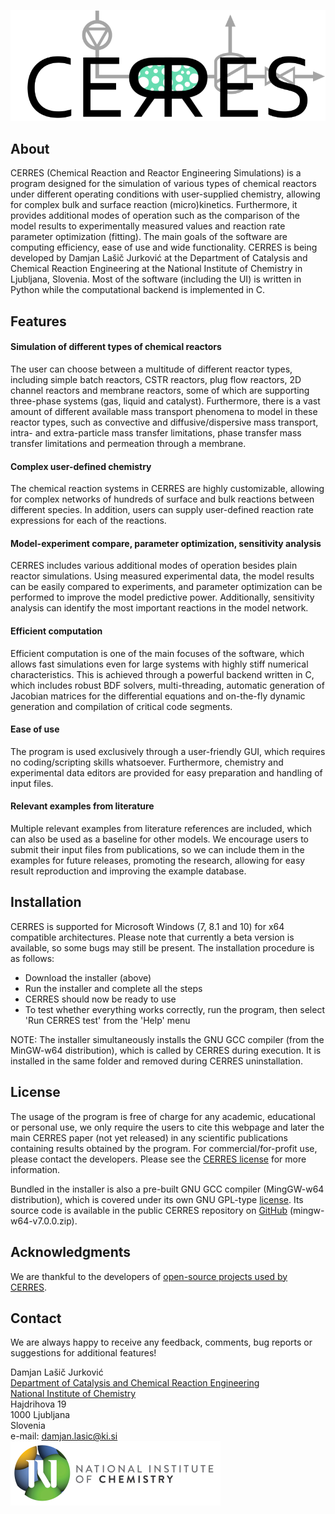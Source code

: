<p align="center">
  <img src="https://raw.githubusercontent.com/DamjanLasicJurkovic/CERRES_public/master/CERRES_logo_webpage.png" alt="CERRES logo image">
</p>

<link rel="shortcut icon" type="image/ico" href="favicon.ico">

## About
CERRES (Chemical Reaction and Reactor Engineering Simulations) is a program designed for the simulation of various types of chemical reactors under different operating conditions with user-supplied chemistry, allowing for complex bulk and surface reaction (micro)kinetics. Furthermore, it provides additional modes of operation such as the comparison of the model results to experimentally measured values and reaction rate parameter optimization (fitting). The main goals of the software are computing efficiency, ease of use and wide functionality. CERRES is being developed by Damjan Lašič Jurković at the Department of Catalysis and Chemical Reaction Engineering at the National Institute of Chemistry in Ljubljana, Slovenia. Most of the software (including the UI) is written in Python while the computational backend is implemented in C.

## Features
#### Simulation of different types of chemical reactors
The user can choose between a multitude of different reactor types, including simple batch reactors, CSTR reactors, plug flow reactors, 2D channel reactors and membrane reactors, some of which are supporting three-phase systems (gas, liquid and catalyst). Furthermore, there is a vast amount of different available mass transport phenomena to model in these reactor types, such as convective and diffusive/dispersive mass transport, intra- and extra-particle mass transfer limitations, phase transfer mass transfer limitations and permeation through a membrane.
#### Complex user-defined chemistry
The chemical reaction systems in CERRES are highly customizable, allowing for complex networks of hundreds of surface and bulk reactions between different species. In addition, users can supply user-defined reaction rate expressions for each of the reactions.
#### Model-experiment compare, parameter optimization, sensitivity analysis
CERRES includes various additional modes of operation besides plain reactor simulations. Using measured experimental data, the model results can be easily compared to experiments, and parameter optimization can be performed to improve the model predictive power. Additionally, sensitivity analysis can identify the most important reactions in the model network.
#### Efficient computation
Efficient computation is one of the main focuses of the software, which allows fast simulations even for large systems with highly stiff numerical characteristics. This is achieved through a powerful backend written in C, which includes robust BDF solvers, multi-threading, automatic generation of Jacobian matrices for the differential equations and on-the-fly dynamic generation and compilation of critical code segments.
#### Ease of use
The program is used exclusively through a user-friendly GUI, which requires no coding/scripting skills whatsoever. Furthermore, chemistry and experimental data editors are provided for easy preparation and handling of input files.
#### Relevant examples from literature
Multiple relevant examples from literature references are included, which can also be used as a baseline for other models. We encourage users to submit their input files from publications, so we can include them in the examples for future releases, promoting the research, allowing for easy result reproduction and improving the example database.

## Installation
CERRES is supported for Microsoft Windows (7, 8.1 and 10) for x64 compatible architectures. Please note that currently a beta version is available, so some bugs may still be present. The installation procedure is as follows:
- Download the installer (above)
- Run the installer and complete all the steps
- CERRES should now be ready to use
- To test whether everything works correctly, run the program, then select 'Run CERRES test' from the 'Help' menu

NOTE: The installer simultaneously installs the GNU GCC compiler (from the MinGW-w64 distribution), which is called by CERRES during execution. It is installed in the same folder and removed during CERRES uninstallation.

## License
The usage of the program is free of charge for any academic, educational or personal use, we only require the users to cite this webpage and later the main CERRES paper (not yet released) in any scientific publications containing results obtained by the program. For commercial/for-profit use, please contact the developers. Please see the [CERRES license](https://www.cerres.org/LICENSE_CERRES.txt) for more information.

Bundled in the installer is also a pre-built GNU GCC compiler (MingGW-w64 distribution), which is covered under its own GNU GPL-type [license](https://www.cerres.org/LICENSE_MinGW-w64.txt). Its source code is available in the public CERRES repository on [GitHub](https://github.com/DamjanLasicJurkovic/CERRES_public) (mingw-w64-v7.0.0.zip).

## Acknowledgments
We are thankful to the developers of [open-source projects used by CERRES](https://www.cerres.org/libs.html).

## Contact
We are always happy to receive any feedback, comments, bug reports or suggestions for additional features!

Damjan Lašič Jurković<br>
[Department of Catalysis and Chemical Reaction Engineering](https://www.ki.si/en/departments/d13-department-of-catalysis-and-chemical-reaction-engineering/)<br>
[National Institute of Chemistry](https://www.ki.si/en/)<br>
Hajdrihova 19<br>
1000 Ljubljana<br>
Slovenia<br>
e-mail: damjan.lasic@ki.si<br>
![KI logo](https://raw.githubusercontent.com/DamjanLasicJurkovic/CERRES_public/master/KI_logo_small.png)
